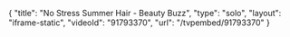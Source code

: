 {
    "title": "No Stress Summer Hair - Beauty Buzz",
    "type": "solo",
    "layout": "iframe-static",
    "videoId": "91793370",
    "url": "\/tvpembed\/91793370"
}
